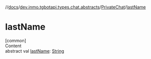 //[docs](../../../index.md)/[dev.inmo.tgbotapi.types.chat.abstracts](../index.md)/[PrivateChat](index.md)/[lastName](last-name.md)



# lastName  
[common]  
Content  
abstract val [lastName](last-name.md): [String](https://kotlinlang.org/api/latest/jvm/stdlib/kotlin/-string/index.html)  



